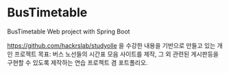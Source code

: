 # BusTimetable
BusTimetable Web project with Spring Boot

https://github.com/hackrslab/studyolle 을 수강한 내용을 기반으로 만들고 있는 개인 프로젝트
목표: 버스 노선들의 시간표 모음 사이트를 제작, 그 외 관련된 게시판등을 구현할 수 있도록 제작하는 연습 프로젝트 겸 포트폴리오.
